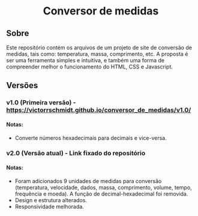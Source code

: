 <h1 align="center">Conversor de medidas</h1>

## Sobre

Este repositório contém os arquivos de um projeto de site de conversão de medidas, tais como: temperatura, massa, comprimento, etc. A proposta é ser uma ferramenta simples e intuitiva, e também uma forma de compreender melhor o funcionamento do HTML, CSS e Javascript.

## Versões

### v1.0 (Primeira versão) - https://victorrschmidt.github.io/conversor_de_medidas/v1.0/
#### Notas:
- Converte números hexadecimais para decimais e vice-versa.

### v2.0 (Versão atual) - Link fixado do repositório
#### Notas:
- Foram adicionados 9 unidades de medidas para conversão (temperatura, velocidade, dados, massa, comprimento, volume, tempo, frequência e moeda). A função de decimal-hexadecimal foi removida.
- Design e estrutura alterados.
- Responsividade melhorada.

